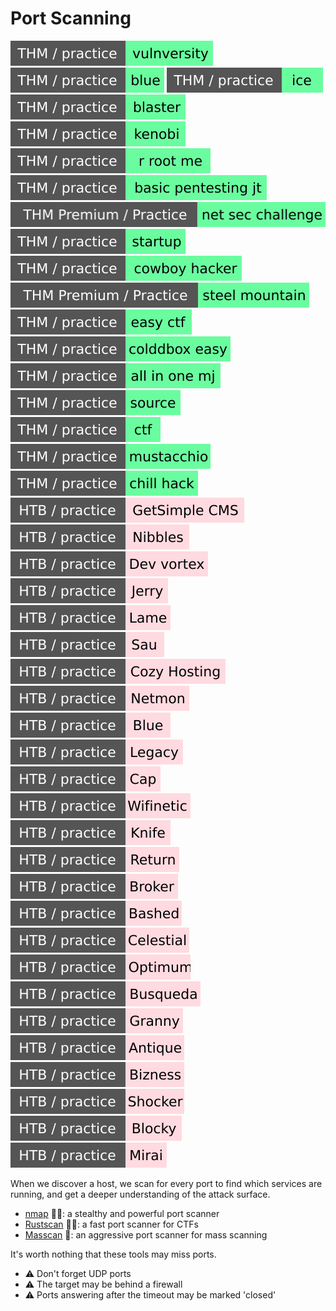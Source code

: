 # Port Scanning

[![vulnversity](../../../../_badges/thm-p/vulnversity.svg)](https://tryhackme.com/room/vulnversity)
[![blue](../../../../_badges/thm-p/blue.svg)](https://tryhackme.com/room/blue)
[![ice](../../../../_badges/thm-p/ice.svg)](https://tryhackme.com/room/ice)
[![blaster](../../../../_badges/thm-p/blaster.svg)](https://tryhackme.com/room/blaster)
[![kenobi](../../../../_badges/thm-p/kenobi.svg)](https://tryhackme.com/room/kenobi)
[![rrootme](../../../../_badges/thm-p/rrootme.svg)](https://tryhackme.com/room/rrootme)
[![basicpentestingjt](../../../../_badges/thm-p/basicpentestingjt.svg)](https://tryhackme.com/room/basicpentestingjt)
[![netsecchallenge](../../../../_badges/thmp-p/netsecchallenge.svg)](https://tryhackme.com/room/netsecchallenge)
[![startup](../../../../_badges/thm-p/startup.svg)](https://tryhackme.com/room/startup)
[![cowboyhacker](../../../../_badges/thm-p/cowboyhacker.svg)](https://tryhackme.com/room/cowboyhacker)
[![steelmountain](../../../../_badges/thmp-p/steelmountain.svg)](https://tryhackme.com/room/steelmountain)
[![easyctf](../../../../_badges/thm-p/easyctf.svg)](https://tryhackme.com/room/easyctf)
[![colddboxeasy](../../../../_badges/thm-p/colddboxeasy.svg)](https://tryhackme.com/room/colddboxeasy)
[![allinonemj](../../../../_badges/thm-p/allinonemj.svg)](https://tryhackme.com/room/allinonemj)
[![source](../../../../_badges/thm-p/source.svg)](https://tryhackme.com/room/source)
[![ctf](../../../../_badges/thm-p/ctf.svg)](https://tryhackme.com/room/ctf)
[![mustacchio](../../../../_badges/thm-p/mustacchio.svg)](https://tryhackme.com/room/mustacchio)
[![chillhack](../../../../_badges/thm-p/chillhack.svg)](https://tryhackme.com/room/chillhack)
![getsimplecms](../../../../_badges/htb-p/getsimplecms.svg)
![nibbles](../../../../_badges/htb-p/nibbles.svg)
[![devvortex](../../../../_badges/htb-p/devvortex.svg)](https://app.hackthebox.com/machines/Devvortex)
[![jerry](../../../../_badges/htb-p/jerry.svg)](https://app.hackthebox.com/machines/Jerry)
[![lame](../../../../_badges/htb-p/lame.svg)](https://app.hackthebox.com/machines/Lame)
[![sau](../../../../_badges/htb-p/sau.svg)](https://app.hackthebox.com/machines/Sau)
[![cozyhosting](../../../../_badges/htb-p/cozyhosting.svg)](https://app.hackthebox.com/machines/CozyHosting)
[![netmon](../../../../_badges/htb-p/netmon.svg)](https://app.hackthebox.com/machines/Netmon)
[![blue](../../../../_badges/htb-p/blue.svg)](https://app.hackthebox.com/machines/Blue)
[![legacy](../../../../_badges/htb-p/legacy.svg)](https://app.hackthebox.com/machines/Legacy)
[![cap](../../../../_badges/htb-p/cap.svg)](https://app.hackthebox.com/machines/Cap)
[![wifinetic](../../../../_badges/htb-p/wifinetic.svg)](https://app.hackthebox.com/machines/Wifinetic)
[![knife](../../../../_badges/htb-p/knife.svg)](https://app.hackthebox.com/machines/Knife)
[![return](../../../../_badges/htb-p/return.svg)](https://app.hackthebox.com/machines/Return)
[![broker](../../../../_badges/htb-p/broker.svg)](https://app.hackthebox.com/machines/Broker)
[![bashed](../../../../_badges/htb-p/bashed.svg)](https://app.hackthebox.com/machines/Bashed)
[![celestial](../../../../_badges/htb-p/celestial.svg)](https://app.hackthebox.com/machines/Celestial)
[![optimum](../../../../_badges/htb-p/optimum.svg)](https://app.hackthebox.com/machines/Optimum)
[![busqueda](../../../../_badges/htb-p/busqueda.svg)](https://app.hackthebox.com/machines/Busqueda)
[![granny](../../../../_badges/htb-p/granny.svg)](https://app.hackthebox.com/machines/Granny)
[![antique](../../../../_badges/htb-p/antique.svg)](https://app.hackthebox.com/machines/Antique)
![bizness](../../../../_badges/htb-p/bizness.svg)
[![shocker](../../../../_badges/htb-p/shocker.svg)](https://app.hackthebox.com/machines/Shocker)
[![blocky](../../../../_badges/htb-p/blocky.svg)](https://app.hackthebox.com/machines/Blocky)
[![mirai](../../../../_badges/htb-p/mirai.svg)](https://app.hackthebox.com/machines/Mirai)

<div class="row row-cols-lg-2"><div>

When we discover a host, we scan for every port to find which services are running, and get a deeper understanding of the attack surface.

* [nmap](/cybersecurity/red-team/tools/scanners/ports/nmap.md) 🚪🔥: a stealthy and powerful port scanner
* [Rustscan](/cybersecurity/red-team/tools/scanners/ports/rustscan.md) 🚪🔥: a fast port scanner for CTFs
* [Masscan](/cybersecurity/red-team/tools/scanners/ports/masscan.md) 🚪: an aggressive port scanner for mass scanning

It's worth nothing that these tools may miss ports.
</div><div>

* ⚠️ Don't forget UDP ports
* ⚠️ The target may be behind a firewall
* ⚠️ Ports answering after the timeout may be marked 'closed'
</div></div>